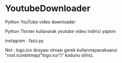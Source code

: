 # YoutubeDownloader
Python YouTube video downloader

Python Tkinter kullanarak youtube video indirici yaptım

instagram : fazz.py

Not : logo.ico dosyası olması gerek kullanmayacaksanız "root.iconbitmap("logo.ico")" kodunu siliniz.
